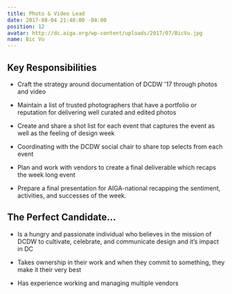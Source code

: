 ```yaml
---
title: Photo & Video Lead
date: 2017-08-04 21:48:00 -04:00
position: 12
avatar: http://dc.aiga.org/wp-content/uploads/2017/07/BicVu.jpg
name: Bic Vu
---
```


## Key Responsibilities

* Craft the strategy around documentation of DCDW '17 through photos and video

* Maintain a list of trusted photographers that have a portfolio or reputation for delivering well curated and edited photos

* Create and share a shot list for each event that captures the event as well as the feeling of design week

* Coordinating with the DCDW social chair to share top selects from each event

* Plan and work with vendors to create a final deliverable which recaps the week long event

* Prepare a final presentation for AIGA-national recapping the sentiment, activities, and successes of the week.  

## The Perfect Candidate…

* Is a hungry and passionate individual who believes in the mission of DCDW to cultivate, celebrate, and communicate design and it’s impact in DC

* Takes ownership in their work and when they commit to something, they make it their very best

* Has experience working and managing multiple vendors
